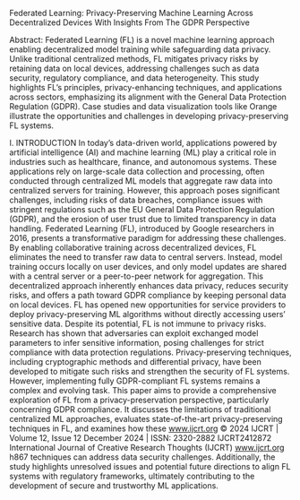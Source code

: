 Federated Learning: Privacy-Preserving Machine Learning Across Decentralized Devices With Insights From The GDPR Perspective

Abstract: Federated Learning (FL) is a novel machine learning approach enabling decentralized model training while safeguarding data privacy. Unlike traditional centralized methods, FL mitigates privacy risks by retaining data on local devices, addressing challenges such as data security, regulatory compliance, and data heterogeneity. This study highlights FL’s principles, privacy-enhancing techniques, and applications across sectors, emphasizing its alignment with the General Data Protection Regulation (GDPR). Case studies and data visualization tools like Orange illustrate the opportunities and challenges in developing privacy-preserving FL systems.

I. INTRODUCTION
In today’s data-driven world, applications powered by artificial intelligence (AI) and machine learning (ML) play a critical role in industries such as healthcare, finance, and autonomous systems. These applications rely on large-scale data collection and processing, often conducted through centralized ML models that aggregate raw data into centralized servers for training. However, this approach poses significant challenges, including risks of data breaches, compliance issues with stringent regulations such as the EU General Data Protection Regulation (GDPR), and the erosion of user trust due to limited transparency in data handling.
Federated Learning (FL), introduced by Google researchers in 2016, presents a transformative paradigm for addressing these challenges. By enabling collaborative training across decentralized devices, FL eliminates the need to transfer raw data to central servers. Instead, model training occurs locally on user devices, and only model updates are shared with a central server or a peer-to-peer network for aggregation. This decentralized approach inherently enhances data privacy, reduces security risks, and offers a path toward GDPR compliance by keeping personal data on local devices. FL has opened new opportunities for service providers to deploy privacy-preserving ML algorithms without directly accessing users’ sensitive data.
Despite its potential, FL is not immune to privacy risks. Research has shown that adversaries can exploit exchanged model parameters to infer sensitive information, posing challenges for strict compliance with data protection regulations. Privacy-preserving techniques, including cryptographic methods and differential privacy, have been developed to mitigate such risks and strengthen the security of FL systems. However, implementing fully GDPR-compliant FL systems remains a complex and evolving task.
This paper aims to provide a comprehensive exploration of FL from a privacy-preservation perspective, particularly concerning GDPR compliance. It discusses the limitations of traditional centralized ML approaches, evaluates state-of-the-art privacy-preserving techniques in FL, and examines how these
www.ijcrt.org © 2024 IJCRT | Volume 12, Issue 12 December 2024 | ISSN: 2320-2882
IJCRT2412872 International Journal of Creative Research Thoughts (IJCRT) www.ijcrt.org h867
techniques can address data security challenges. Additionally, the study highlights unresolved issues and potential future directions to align FL systems with regulatory frameworks, ultimately contributing to the development of secure and trustworthy ML applications.
